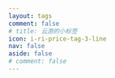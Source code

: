 ```yaml
---
layout: tags
comment: false
# title: 云游的小标签
icon: i-ri-price-tag-3-line
nav: false
aside: false
# comment: false
---
```

